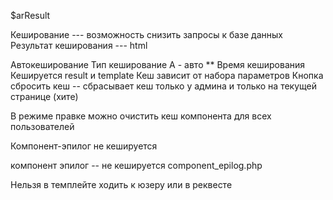 $arResult

Кеширование --- возможность снизить запросы к базе данных
Результат кеширования --- html

Автокеширование
Тип кеширование А - авто **
Время кеширования 
Кешируется result и template
Кеш зависит от набора параметров
Кнопка сбросить кеш -- сбрасывает кеш только у админа и только на текущей странице (хите)

В режиме правке можно очистить кеш компонента для всех пользователей

Компонент-эпилог не кешируется

компонент эпилог -- не кешируется component_epilog.php

Нельзя в темплейте ходить к юзеру или в реквесте